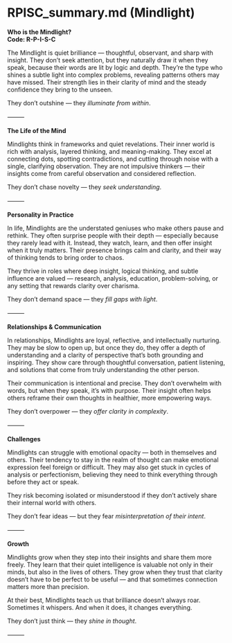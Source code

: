 # RPISC_summary.md (Mindlight)

**Who is the Mindlight?**  
**Code: R-P-I-S-C**

The Mindlight is quiet brilliance — thoughtful, observant, and sharp with insight. They don’t seek attention, but they naturally draw it when they speak, because their words are lit by logic and depth. They’re the type who shines a subtle light into complex problems, revealing patterns others may have missed. Their strength lies in their clarity of mind and the steady confidence they bring to the unseen.

They don’t outshine — they *illuminate from within*.

⸻

**The Life of the Mind**

Mindlights think in frameworks and quiet revelations. Their inner world is rich with analysis, layered thinking, and meaning-making. They excel at connecting dots, spotting contradictions, and cutting through noise with a single, clarifying observation. They are not impulsive thinkers — their insights come from careful observation and considered reflection.

They don’t chase novelty — they *seek understanding*.

⸻

**Personality in Practice**

In life, Mindlights are the understated geniuses who make others pause and rethink. They often surprise people with their depth — especially because they rarely lead with it. Instead, they watch, learn, and then offer insight when it truly matters. Their presence brings calm and clarity, and their way of thinking tends to bring order to chaos.

They thrive in roles where deep insight, logical thinking, and subtle influence are valued — research, analysis, education, problem-solving, or any setting that rewards clarity over charisma.

They don’t demand space — they *fill gaps with light*.

⸻

**Relationships & Communication**

In relationships, Mindlights are loyal, reflective, and intellectually nurturing. They may be slow to open up, but once they do, they offer a depth of understanding and a clarity of perspective that’s both grounding and inspiring. They show care through thoughtful conversation, patient listening, and solutions that come from truly understanding the other person.

Their communication is intentional and precise. They don’t overwhelm with words, but when they speak, it’s with purpose. Their insight often helps others reframe their own thoughts in healthier, more empowering ways.

They don’t overpower — they *offer clarity in complexity*.

⸻

**Challenges**

Mindlights can struggle with emotional opacity — both in themselves and others. Their tendency to stay in the realm of thought can make emotional expression feel foreign or difficult. They may also get stuck in cycles of analysis or perfectionism, believing they need to think everything through before they act or speak.

They risk becoming isolated or misunderstood if they don’t actively share their internal world with others.

They don’t fear ideas — but they fear *misinterpretation of their intent*.

⸻

**Growth**

Mindlights grow when they step into their insights and share them more freely. They learn that their quiet intelligence is valuable not only in their minds, but also in the lives of others. They grow when they trust that clarity doesn’t have to be perfect to be useful — and that sometimes connection matters more than precision.

At their best, Mindlights teach us that brilliance doesn’t always roar. Sometimes it whispers. And when it does, it changes everything.

They don’t just think — they *shine in thought*.

⸻
